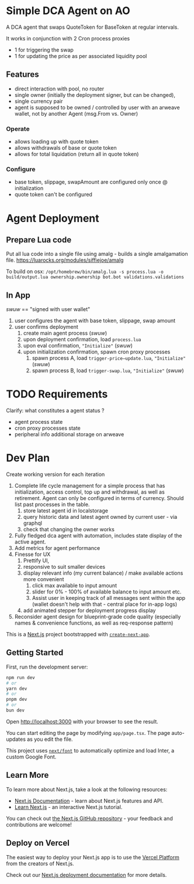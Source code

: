 # Simple DCA Agent on AO

A DCA agent that swaps QuoteToken for BaseToken at regular intervals. 


It works in conjunction with 2 Cron process proxies
- 1 for triggering the swap
- 1 for updating the price as per associated liquidity pool

## Features

- direct interaction with pool, no router
- single owner (initially the deployment signer, but can be changed),
- single currency pair
- agent is supposed to be owned / controlled by user with an arweave wallet, not by another Agent (msg.From vs. Owner)

### Operate
- allows loading up with quote token
- allows withdrawals of base or quote token
- allows for total liquidation (return all in quote token)

### Configure
- base token, slippage, swapAmount are configured only once @ initialization
- quote token can't be configured


# Agent Deployment

## Prepare Lua code
Put all lua code into a single file using amalg - builds a single amalgamation file.
https://luarocks.org/modules/siffiejoe/amalg

To build on osx:
`/opt/homebrew/bin/amalg.lua -s process.lua -o build/output.lua ownership.ownership bot.bot validations.validations`

## In App
*swuw* == "signed with user wallet"

1. user configures the agent with base token, slippage, swap amount
2. user confirms deployment
   1. create main agent process (*swuw*)
   2. upon deployment confirmation, load `process.lua` 
   3. upon eval confirmation, `"Initialize"` (*swuw*)
   4. upon initialization confirmation, spawn cron proxy processes
      1. spawn process A, load `trigger-price–update.lua`, `"Initialize"` (*swuw*)
      2. spawn process B, load `trigger-swap.lua`, `"Initialize"` (*swuw*)


# TODO Requirements

Clarify: what constitutes a agent status ?
  - agent process state 
  - cron proxy processes state
  - peripheral info additional storage on arweave


# Dev Plan

Create working version for each iteration

1. Complete life cycle management for a simple process that has initialization, access control, top up and withdrawal, as well as retirement. Agent can only be configured in terms of currency. Should list past processes in the table.
   1. store latest agent id in localstorage
   2. query historic data and latest agent owned by current user - via graphql
   3. check that changing the owner works
2. Fully fledged dca agent with automation, includes state display of the active agent.
3. Add metrics for agent performance
4. Finesse for UX
   1. Prettify UI, 
   2. responsive to suit smaller devices
   3. display relevant info (my current balance) / make available actions more convenient
      1. click max available to input amount
      2. slider for 0% - 100% of available balance to input amount etc.
      3. Assist user in keeping track of all messages sent within the app (wallet doesn't help with that - central place for in-app logs)
   4. add animated stepper for deployment progress display
5. Reconsider agent design for blueprint-grade code quality (especially names & convenience functions, as well as req-response pattern)






This is a [Next.js](https://nextjs.org/) project bootstrapped with [`create-next-app`](https://github.com/vercel/next.js/tree/canary/packages/create-next-app).

## Getting Started

First, run the development server:

```bash
npm run dev
# or
yarn dev
# or
pnpm dev
# or
bun dev
```

Open [http://localhost:3000](http://localhost:3000) with your browser to see the result.

You can start editing the page by modifying `app/page.tsx`. The page auto-updates as you edit the file.

This project uses [`next/font`](https://nextjs.org/docs/basic-features/font-optimization) to automatically optimize and load Inter, a custom Google Font.

## Learn More

To learn more about Next.js, take a look at the following resources:

- [Next.js Documentation](https://nextjs.org/docs) - learn about Next.js features and API.
- [Learn Next.js](https://nextjs.org/learn) - an interactive Next.js tutorial.

You can check out [the Next.js GitHub repository](https://github.com/vercel/next.js/) - your feedback and contributions are welcome!

## Deploy on Vercel

The easiest way to deploy your Next.js app is to use the [Vercel Platform](https://vercel.com/new?utm_medium=default-template&filter=next.js&utm_source=create-next-app&utm_campaign=create-next-app-readme) from the creators of Next.js.

Check out our [Next.js deployment documentation](https://nextjs.org/docs/deployment) for more details.
